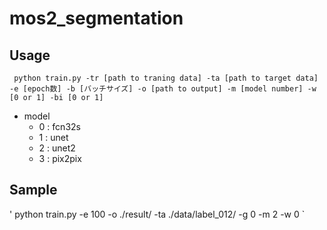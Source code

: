 # mos2_segmentation
## Usage
` python train.py -tr [path to traning data] -ta [path to target data] -e [epoch数] -b [バッチサイズ] -o [path to output] -m [model number] -w [0 or 1] -bi [0 or 1]`

- model
  - 0 : fcn32s
  - 1 : unet
  - 2 : unet2
  - 3 : pix2pix
## Sample
' python train.py -e 100 -o ./result/ -ta ./data/label_012/ -g 0 -m 2 -w 0 `
